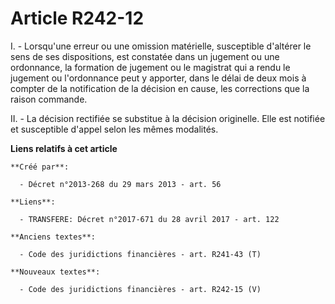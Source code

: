# Article R242-12

I. - Lorsqu'une erreur ou une omission matérielle, susceptible d'altérer le sens de ses dispositions, est constatée dans un
jugement ou une ordonnance, la formation de jugement ou le magistrat qui a rendu le jugement ou l'ordonnance peut y apporter,
dans le délai de deux mois à compter de la notification de la décision en cause, les corrections que la raison commande. 

II. - La décision rectifiée se substitue à la décision originelle. Elle est notifiée et susceptible d'appel selon les mêmes
modalités.

**Liens relatifs à cet article**

	**Créé par**:

	  - Décret n°2013-268 du 29 mars 2013 - art. 56

	**Liens**:

	  - TRANSFERE: Décret n°2017-671 du 28 avril 2017 - art. 122

	**Anciens textes**:

	  - Code des juridictions financières - art. R241-43 (T)

	**Nouveaux textes**:

	  - Code des juridictions financières - art. R242-15 (V)
